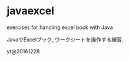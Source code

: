 # javaexcel

exercises for handling excel book with Java

JavaでExcelブック, ワークシートを操作する練習.

yt@20161228
